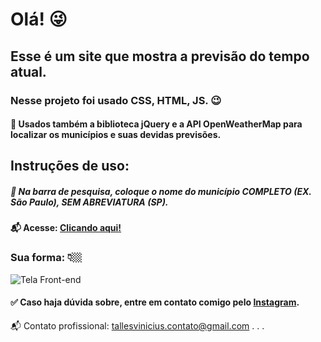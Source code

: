 # Olá! 😜 

## Esse é um site que mostra a previsão do tempo atual.

### Nesse projeto foi usado CSS, HTML, JS. 😉
#### 📌 Usados também a biblioteca jQuery e a API OpenWeatherMap para localizar os municípios e suas devidas previsões.

## Instruções de uso:
##### 📌 Na barra de pesquisa, coloque o nome do município COMPLETO (EX. São Paulo), SEM ABREVIATURA (SP).

#### 📬 Acesse: <a href='https://tallesvini.github.io/clima-api/'>Clicando aqui!</a>

### Sua forma: 👇🏼

![Tela Front-end](https://github.com/tallesvini/Front_end_Weather_Api/assets/90796934/b6c21cb2-98f0-490e-b832-ac52eb07ee51)

#### ✅ Caso haja dúvida sobre, entre em contato comigo pelo <a href="https://www.instagram.com/tallesvn_/" target="_blank">Instagram</a>.

📬 Contato profissional: tallesvinicius.contato@gmail.com
.
.
.